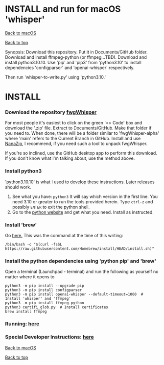 # INSTALL and run for macOS 'whisper'
[Back to macOS](FAQ_macos.md)

[Back to top](../README.md)

Synopsis:  Download this repository.   Put it in Documents/GitHub folder.
Download and install ffmpeg-python (or ffmpeg...TBD).   Download and install python3.10.10.  Use 'pip' and 'pip3' from
'python3.10' to install dependencies 'configparser' and 'openai-whisper' respectively.

Then run 'whisper-to-write.py' using 'python3.10.'

# INSTALL

### Download the repository [fwgWhisper](http://www.github.com/davegutz/fwgWhisper)
For most people it's easiest to click on the green '<> Code' box and download the '.zip' file.  Extract to Documents/GitHub.  Make that folder if you need to.  When done, there will be a folder similar to 'fwgWhisper-alpha' where 'main' refers to the Current Branch in GitHub.  Install and use [NanaZip](https://apps.microsoft.com/store/detail/nanazip/9N8G7TSCL18R?hl=en-us&gl=us&rtc=1), I recommend, if you need such a tool to unpack fwgWhisper.

If you're so inclined, use the GitHub desktop app to perform this download.  If you don't know what I'm talking about, use the method above.


### Install python3
'python3.10.10' is what I used to develop these instructions.  Later releases should work.

1. See what you have:  `python3`   It will say which version in the first line.  You need 3.10 or greater to run the tools provided herein.  Type `ctrl-z` and possibly `ENTER` to exit the python shell.
2. Go to the [python website](https://www.python.org/downloads/) and get what you need.  Install as instructed.


### Install 'brew'
Go [here.](https://brew.sh/)
This was the command at the time of this writing:

`/bin/bash -c "$(curl -fsSL https://raw.githubusercontent.com/Homebrew/install/HEAD/install.sh)"`


### Install the python dependencies using 'python pip' and 'brew'
Open a terminal (Launchpad - terminal) and run the following as yourself no matter where it opens to

```
python3 -m pip install --upgrade pip
python3 -m pip install configparser
python3 -m pip install openai-whisper --default-timeout=1000  # Install 'whisper' and 'ffmpeg'
python3 -m pip install ffmpeg-python
python3 certifi_glob.py  # Install certificates
brew install ffmpeg
```

### Running:  [here](RUNNING_macos.md)

### Special Developer Instructions:  [here](DEVELOPER.md)

[Back to macOS](FAQ_macos.md)

[Back to top](../README.md)
